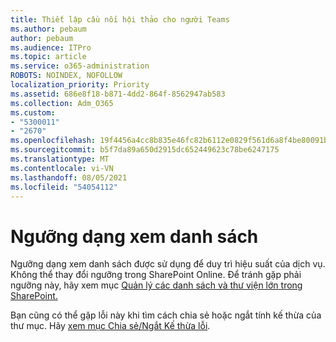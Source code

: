 ```yaml
---
title: Thiết lập cầu nối hội thảo cho người Teams
ms.author: pebaum
author: pebaum
ms.audience: ITPro
ms.topic: article
ms.service: o365-administration
ROBOTS: NOINDEX, NOFOLLOW
localization_priority: Priority
ms.assetid: 686e8f18-b871-4dd2-864f-8562947ab583
ms.collection: Adm_O365
ms.custom:
- "5300011"
- "2670"
ms.openlocfilehash: 19f4456a4cc8b835e46fc82b6112e0829f561d6a8f4be80091b7f328c5f29ee8
ms.sourcegitcommit: b5f7da89a650d2915dc652449623c78be6247175
ms.translationtype: MT
ms.contentlocale: vi-VN
ms.lasthandoff: 08/05/2021
ms.locfileid: "54054112"
---
```

# <a name="list-view-threshold"></a>Ngưỡng dạng xem danh sách

Ngưỡng dạng xem danh sách được sử dụng để duy trì hiệu suất của dịch vụ. Không thể thay đổi ngưỡng trong SharePoint Online. Để tránh gặp phải ngưỡng này, hãy xem mục [Quản lý các danh sách và thư viện lớn trong SharePoint.](https://support.office.com/article/manage-large-lists-and-libraries-in-sharepoint-b8588dae-9387-48c2-9248-c24122f07c59)

Bạn cũng có thể gặp lỗi này khi tìm cách chia sẻ hoặc ngắt tính kế thừa của thư mục. Hãy [xem mục Chia sẻ/Ngắt Kế thừa lỗi](https://docs.microsoft.com/SharePoint/troubleshoot/lists-and-libraries/error-share-break-inheritance).
